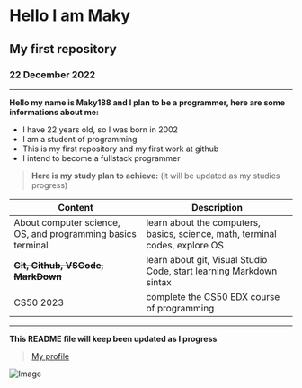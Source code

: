 <!--Header-->
# Hello I am Maky

## My first repository

### 22 December 2022

<!--content-->
---
**Hello my name is Maky188 and I plan to be a programmer, here are some informations about me:**

* I have 22 years old, so I was born in 2002
* I am a student of programming
* This is my first repository and my first work at github
* I intend to become a fullstack programmer

<!--table-->

>**Here is my study plan to achieve:** (it will be updated as my studies progress)


| Content | Description |
| ------- | ----------- |
|About computer science, OS, and programming basics terminal | learn about the computers, basics, science, math, terminal codes, explore OS |
| ~~**Git, Github, VSCode, MarkDown**~~ | learn about git, Visual Studio Code, start learning Markdown sintax
| CS50 2023 | complete the CS50 EDX course of programming |

---

**This README file will keep been updated as I progress**
>[My profile](https://github.com/Maky189)
 
![Image](https://store.playstation.com/store/api/chihiro/00_09_000/container/AU/en/99/EP2402-CUSA05624_00-AV00000000000230/0/image?_version=00_09_000&platform=chihiro&bg_color=000000&opacity=100&w=720&h=720)

